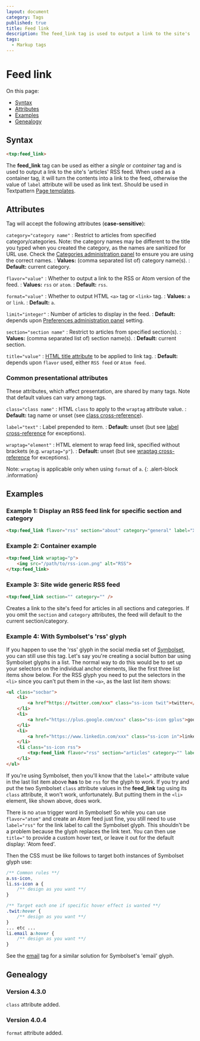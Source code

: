 ```yaml
---
layout: document
category: Tags
published: true
title: Feed link
description: The feed_link tag is used to output a link to the site's 'articles' RSS feed.
tags:
  - Markup tags
---
```


# Feed link

On this page:

* [Syntax](#syntax)
* [Attributes](#attributes)
* [Examples](#examples)
* [Genealogy](#genealogy)

## Syntax

~~~ html
<txp:feed_link>
~~~

The **feed_link** tag can be used as either a *single* or *container* tag and is used to output a link to the site's 'articles' RSS feed. When used as a container tag, it will turn the contents into a link to the feed, otherwise the value of `label` attribute will be used as link text. Should be used in Textpattern [Page templates](https://docs.textpattern.io/themes/page-templates-explained).

## Attributes

Tag will accept the following attributes (**case-sensitive**):

`category="category name"`
: Restrict to articles from specified category/categories. Note: the category names may be different to the title you typed when you created the category, as the names are sanitized for URL use. Check the [Categories administration panel](https://docs.textpattern.io/administration/categories-panel) to ensure you are using the correct names.
: **Values:** (comma separated list of) category name(s).
: **Default:** current category.

`flavor="value"`
: Whether to output a link to the RSS or Atom version of the feed.
: **Values:** `rss` or `atom`.
: **Default:** `rss`.

`format="value"`
: Whether to output HTML `<a>` tag or `<link>` tag.
: **Values:** `a` or `link`.
: **Default:** `a`.

`limit="integer"`
: Number of articles to display in the feed.
: **Default:** depends upon [Preferences administration panel](https://docs.textpattern.io/administration/preferences-panel) setting.

`section="section name"`
: Restrict to articles from specified section(s).
: **Values:** (comma separated list of) section name(s).
: **Default:** current section.

`title="value"`
: [HTML title attribute](https://developer.mozilla.org/en-US/docs/Web/HTML/Global_attributes#title) to be applied to link tag.
: **Default:** depends upon `flavor` used, either `RSS feed` or `Atom feed`.

### Common presentational attributes

These attributes, which affect presentation, are shared by many tags. Note that default values can vary among tags.

`class="class name"`
: HTML `class` to apply to the `wraptag` attribute value.
: **Default:** tag name or unset (see [class cross-reference](https://docs.textpattern.io/tags/tag-attributes-cross-reference#class)).

`label="text"`
: Label prepended to item.
: **Default:** unset (but see [label cross-reference](https://docs.textpattern.io/tags/tag-attributes-cross-reference#label) for exceptions).

`wraptag="element"`
: HTML element to wrap feed link, specified without brackets (e.g. `wraptag="p"`).
: **Default:** unset (but see [wraptag cross-reference](https://docs.textpattern.io/tags/tag-attributes-cross-reference#wraptag) for exceptions).

Note: `wraptag` is applicable only when using `format` of `a`.
{: .alert-block .information}

## Examples

### Example 1: Display an RSS feed link for specific section and category

~~~ html
<txp:feed_link flavor="rss" section="about" category="general" label="XML" wraptag="p" />
~~~

### Example 2: Container example

~~~ html
<txp:feed_link wraptag="p">
    <img src="/path/to/rss-icon.png" alt="RSS">
</txp:feed_link>
~~~

### Example 3: Site wide generic RSS feed

~~~ html
<txp:feed_link section="" category="" />
~~~

Creates a link to the site's feed for articles in all sections and categories. If you omit the `section` and `category` attributes, the feed will default to the current section/category.

### Example 4: With Symbolset's 'rss' glyph

If you happen to use the 'rss' glyph in the social media set of [Symbolset](https://symbolset.com), you can still use this tag. Let's say you're creating a social button bar using Symbolset glyphs in a list. The normal way to do this would be to set up your selectors on the individual anchor elements, like the first three list items show below. For the RSS glyph you need to put the selectors in the `<li>` since you can't put them in the `<a>`, as the last list item shows:

~~~ html
<ul class="socbar">
    <li>
        <a href"https://twitter.com/xxx" class="ss-icon twit">twitter</a>
    </li>
    <li>
        <a href="https://plus.google.com/xxx" class="ss-icon gplus">googleplus</a>
    </li>
    <li>
        <a href="https://www.linkedin.com/xxx" class="ss-icon in">linkedin</a>
    </li>
    <li class="ss-icon rss">
        <txp:feed_link flavor="rss" section="articles" category="" label="rss" />
    </li>
</ul>
~~~

If you're using Symbolset, then you'll know that the `label="` attribute value in the last list item above **has** to be `rss` for the glyph to work. If you try and put the two Symbolset `class` attribute values in the **feed_link** tag using its `class` attribute, it won't work, unfortunately. But putting them in the `<li>` element, like shown above, does work.

There is no `atom` trigger word in Symbolset! So while you can use `flavor="atom"` and create an Atom feed just fine, you still need to use `label="rss"` for the link label to call the Symbolset glyph. This shouldn't be a problem because the glyph replaces the link text. You can then use `title="` to provide a custom hover text, or leave it out for the default display: 'Atom feed'.

Then the CSS must be like follows to target both instances of Symbolset glyph use:

~~~ css
/** Common rules **/
a.ss-icon,
li.ss-icon a {
    /** design as you want **/
}

/** Target each one if specific hover effect is wanted **/
.twit:hover {
    /** design as you want **/
}
... etc ...
li.email a:hover {
    /** design as you want **/
}
~~~

See the [email](email) tag for a similar solution for Symbolset's 'email' glyph.

## Genealogy

### Version 4.3.0

`class` attribute added.

### Version 4.0.4

`format` attribute added.
